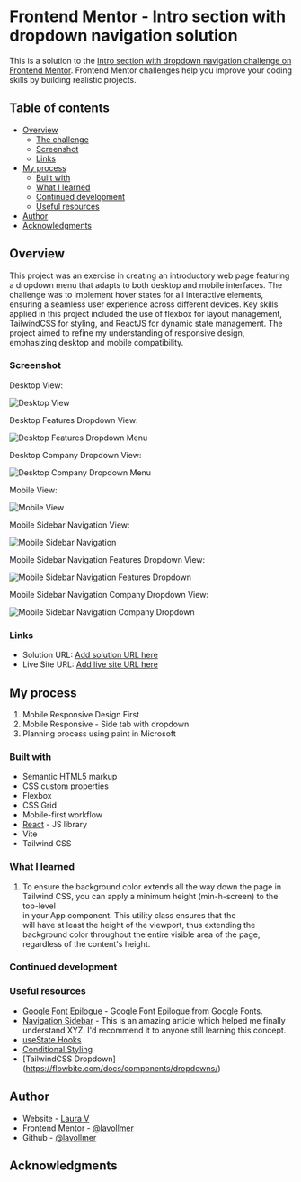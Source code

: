 # Frontend Mentor - Intro section with dropdown navigation solution

This is a solution to the [Intro section with dropdown navigation challenge on Frontend Mentor](https://www.frontendmentor.io/challenges/intro-section-with-dropdown-navigation-ryaPetHE5). Frontend Mentor challenges help you improve your coding skills by building realistic projects. 

## Table of contents

- [Overview](#overview)
  - [The challenge](#the-challenge)
  - [Screenshot](#screenshot)
  - [Links](#links)
- [My process](#my-process)
  - [Built with](#built-with)
  - [What I learned](#what-i-learned)
  - [Continued development](#continued-development)
  - [Useful resources](#useful-resources)
- [Author](#author)
- [Acknowledgments](#acknowledgments)

## Overview

This project was an exercise in creating an introductory web page featuring a dropdown menu that adapts to both desktop and mobile interfaces. The challenge was to implement hover states for all interactive elements, ensuring a seamless user experience across different devices. Key skills applied in this project included the use of flexbox for layout management, TailwindCSS for styling, and ReactJS for dynamic state management. The project aimed to refine my understanding of responsive design, emphasizing desktop and mobile compatibility.

### Screenshot

Desktop View:

![Desktop View](./src/assets/screenshots/DesktopView.png)

Desktop Features Dropdown View:

![Desktop Features Dropdown Menu](./src/assets/screenshots/DesktopDropdownFeatures.png)

Desktop Company Dropdown View:

![Desktop Company Dropdown Menu](./src/assets/screenshots/DesktopCompanyDropdown.png)

Mobile View:

![Mobile View](./src/assets/screenshots/MobileView.png)

Mobile Sidebar Navigation View:

![Mobile Sidebar Navigation](./src/assets/screenshots/SidebarNavigationView.png)

Mobile Sidebar Navigation Features Dropdown View:

![Mobile Sidebar Navigation Features Dropdown](./src/assets/screenshots/MobileFeaturesSidebarNavigation.png)

Mobile Sidebar Navigation Company Dropdown View:

![Mobile Sidebar Navigation Company Dropdown](./src/assets/screenshots/SidebarNavigationViewCompanyMobile.png)

### Links

- Solution URL: [Add solution URL here](https://your-solution-url.com)
- Live Site URL: [Add live site URL here](https://your-live-site-url.com)

## My process

1. Mobile Responsive Design First
2. Mobile Responsive - Side tab with dropdown
3. Planning process using paint in Microsoft

### Built with

- Semantic HTML5 markup
- CSS custom properties
- Flexbox
- CSS Grid
- Mobile-first workflow
- [React](https://reactjs.org/) - JS library
- Vite
- Tailwind CSS


### What I learned

1. To ensure the background color extends all the way down the page in Tailwind CSS, you can apply a minimum height (min-h-screen) to the top-level <div> in your App component. This utility class ensures that the <div> will have at least the height of the viewport, thus extending the background color throughout the entire visible area of the page, regardless of the content's height.


### Continued development


### Useful resources

- [Google Font Epilogue](https://fonts.google.com/specimen/Epilogue) - Google Font Epilogue from Google Fonts.
- [Navigation Sidebar](https://flowbite.com/docs/components/sidebar/) - This is an amazing article which helped me finally understand XYZ. I'd recommend it to anyone still learning this concept.
- [useState Hooks](https://hygraph.com/blog/usestate-react)
- [Conditional Styling](https://owlcation.com/stem/conditional-styling-react)
- [TailwindCSS Dropdown] (https://flowbite.com/docs/components/dropdowns/)


## Author

- Website - [Laura V](www.lauradeveloper.com)
- Frontend Mentor - [@lavollmer](https://www.frontendmentor.io/profile/yourusername)
- Github - [@lavollmer](https://github.com/lavollmer)


## Acknowledgments


